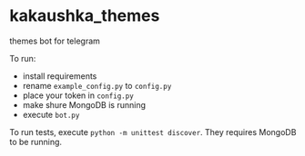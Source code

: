 # kakaushka_themes
themes bot for telegram

To run:
- install requirements
- rename `example_config.py` to `config.py`
- place your token in `config.py`
- make shure MongoDB is running
- execute `bot.py`

To run tests, execute `python -m unittest discover`. They requires MongoDB to be running.
